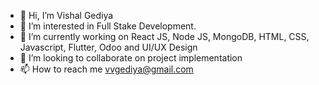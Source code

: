 - 👋 Hi, I’m Vishal Gediya
- 👀 I’m interested in Full Stake Development.
- 🌱 I’m currently working on React JS, Node JS, MongoDB, HTML, CSS, Javascript, Flutter, Odoo and UI/UX Design
- 💞️ I’m looking to collaborate on project implementation
- 📫 How to reach me vvgediya@gmail.com

<!---
vvgediya/vvgediya is a ✨ special ✨ repository because its `README.md` (this file) appears on your GitHub profile.
You can click the Preview link to take a look at your changes.
--->
